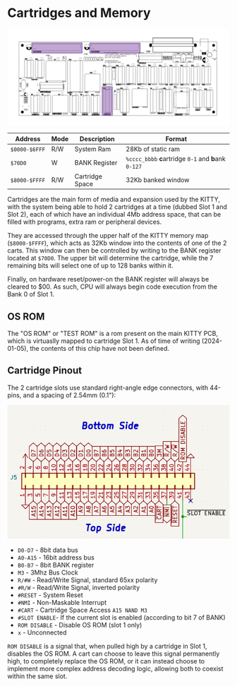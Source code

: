 # Cartridges and Memory

![](board-carts.png)

| Address | Mode |  Description   | Format     |
|---------|------|----------------|----------------------------------|
| `$0000-$6FFF`| R/W | System Ram | 28Kb of static ram |
| `$70D0` |  W   | BANK Register  | `%cccc_bbbb` **c**artridge `0-1` and **b**ank `0-127` |
| `$8000-$FFFF` | R/W | Cartridge Space | 32Kb banked window

Cartridges are the main form of media and expansion used by the KITTY, with the system being able to hold 2 cartridges at a time (dubbed Slot 1 and Slot 2), each of which have an individual 4Mb address space, that can be filled with programs, extra ram or peripheral devices.

They are accessed through the upper half of the KITTY memory map (`$8000-$FFFF`), which acts as 32Kb window into the contents of one of the 2 carts. This window can then be controlled by writing to the BANK register located at `$70D0`. The upper bit will determine the cartridge, while the 7 remaining bits will select one of up to 128 banks within it.

Finally, on hardware reset/power-on the BANK register will always be cleared to $00. As such, CPU will always begin code execution from the Bank 0 of Slot 1.

## OS ROM

The "OS ROM" or "TEST ROM" is a rom present on the main KITTY PCB, which is virtuaslly mapped to cartridge Slot 1. As of time of writing (2024-01-05), the contents of this chip have not been defined.

## Cartridge Pinout

The 2 cartridge slots use standard right-angle edge connectors, with 44-pins, and a spacing of 2.54mm (0.1"):

![](cart-pinout.png)

* `D0-D7`  - 8bit data bus
* `A0-A15` - 16bit address bus
* `B0-B7`  - 8bit BANK register
* `M3`     - 3Mhz Bus Clock
* `R/#W`   - Read/Write Signal, standard 65xx polarity
* `#R/W`   - Read/Write Signal, inverted polarity
* `#RESET` - System Reset
* `#NMI`   - Non-Maskable Interrupt
* `#CART`  - Cartridge Space Access `A15 NAND M3`
* `#SLOT ENABLE`- If the current slot is enabled (according to bit 7 of BANK)
* `ROM DISABLE` - Disable OS ROM (slot 1 only)
* `x` - Unconnected

`ROM DISABLE` is a signal that, when pulled high by a cartridge in Slot 1, disables the OS ROM. A cart can choose to leave this signal permanently high, to completely replace the OS ROM, or it can instead choose to implement more complex address decoding logic, allowing both to coexist within the same slot.